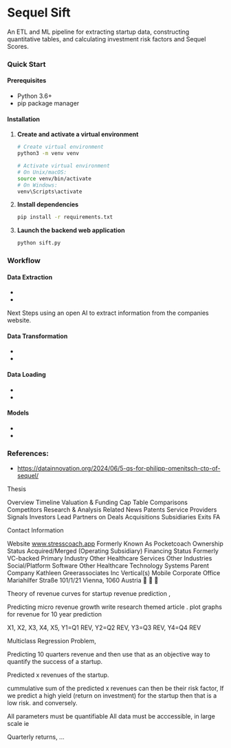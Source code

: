 # Sequel Sift
An ETL and ML pipeline for extracting startup data, constructing quantitative tables, and calculating investment risk factors and Sequel Scores.



### Quick Start

#### Prerequisites

- Python 3.6+
- pip package manager

#### Installation

1. **Create and activate a virtual environment**
   ```bash
   # Create virtual environment
   python3 -m venv venv
   
   # Activate virtual environment
   # On Unix/macOS:
   source venv/bin/activate
   # On Windows:
   venv\Scripts\activate
   ```

2. **Install dependencies**
   ```bash
   pip install -r requirements.txt
   ```

3. **Launch the backend web application**
   ```bash
   python sift.py
   ```

### Workflow

#### Data Extraction
-
-

Next Steps using an open AI to extract information from the companies website.

#### Data Transformation
-
-

#### Data Loading
-
-

#### Models
-
-







### References:

- https://datainnovation.org/2024/06/5-qs-for-philipp-omenitsch-cto-of-sequel/




Thesis

Overview
Timeline
Valuation & Funding
Cap Table
Comparisons
Competitors
Research & Analysis
Related News
Patents
Service Providers
Signals
Investors
Lead Partners on Deals
Acquisitions
Subsidiaries
Exits
FA


Contact Information

Website
www.stresscoach.app
Formerly Known As
Pocketcoach
Ownership Status
Acquired/Merged
(Operating Subsidiary)
Financing Status
Formerly VC-backed
Primary Industry
Other Healthcare Services
Other Industries
Social/Platform Software
Other Healthcare Technology Systems
Parent Company
Kathleen Greerassociates Inc
Vertical(s)
Mobile
Corporate Office
Mariahilfer Straße 101/1/21
Vienna, 1060
Austria






Theory of revenue curves for startup revenue prediction ,

Predicting micro revenue growth
write research themed article . plot graphs for revenue for 10 year prediction




X1, X2, X3, X4, X5, Y1=Q1 REV, Y2=Q2 REV, Y3=Q3 REV, Y4=Q4 REV


Multiclass Regression Problem, 

Predicting 10 quarters revenue and then use that as an objective way to quantify the success of a startup.


Predicted x revenues of the startup.

cummulative sum of the predicted x revenues can then be their risk factor, If we predict a high
yield (return on investment) for the startup then that is a low risk. and conversely.


All parameters must be quantifiable
All data must be acccessible, in large scale ie

Quarterly returns, ...



